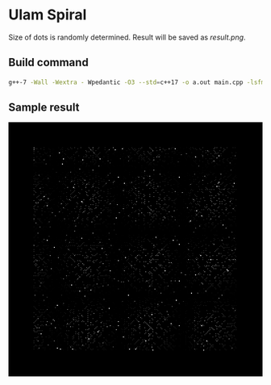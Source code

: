 Ulam Spiral
===========

Size of dots is randomly determined. Result will be saved as *result.png*.

Build command
-------------

```bash
g++-7 -Wall -Wextra - Wpedantic -O3 --std=c++17 -o a.out main.cpp -lsfml-graphics -lsfml-window -lsfml-system
```

Sample result
-------------
<img src="result.png" alt="Result"/>